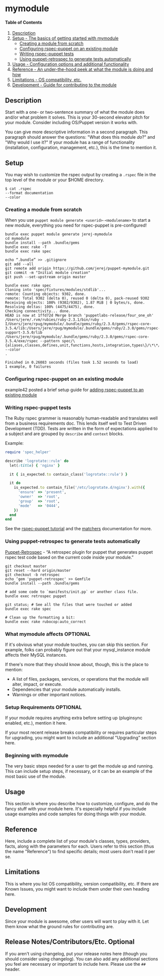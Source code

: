 # mymodule

#### Table of Contents

1. [Description](#description)
1. [Setup - The basics of getting started with mymodule](#setup)
    * [Creating a module from scratch](#creating-a-module-from-scratch)
    * [Configuring rspec-puppet on an existing module](#configuring-rspec-puppet-on-an-existing-module)
    * [Writing rspec-puppet tests](#writing-rspec-puppet-tests)
    * [Using puppet-retrospec to generate tests automatically](#using-puppet-retrospec-to-generate-tests-automatically)
1. [Usage - Configuration options and additional functionality](#usage)
1. [Reference - An under-the-hood peek at what the module is doing and how](#reference)
1. [Limitations - OS compatibility, etc.](#limitations)
1. [Development - Guide for contributing to the module](#development)

## Description

Start with a one- or two-sentence summary of what the module does and/or what
problem it solves. This is your 30-second elevator pitch for your module.
Consider including OS/Puppet version it works with.

You can give more descriptive information in a second paragraph. This paragraph
should answer the questions: "What does this module *do*?" and "Why would I use
it?" If your module has a range of functionality (installation, configuration,
management, etc.), this is the time to mention it.

## Setup

You may wish to customize the rspec output by creating a `.rspec` file in the
top level of the module or your $HOME directory.

```
$ cat .rspec
--format documentation
--color
```

### Creating a module from scratch

When you use `puppet module generate <userid>-<modulename>` to
start a new module, everything you need for rspec-puppet is
pre-configured!

```
bundle exec puppet module generate jerej-mymodule
cd mymodule
bundle install --path .bundle/gems
bundle exec rake -T
bundle exec rake spec

echo “.bundle” >> .gitignore
git add --all
git remote add origin https://github.com/jerej/puppet-mymodule.git
git commit -m "Initial module creation"
git push --set-upstream origin master

bundle exec rake spec
Cloning into 'spec/fixtures/modules/stdlib'...
remote: Counting objects: 9302, done.
remote: Total 9302 (delta 0), reused 0 (delta 0), pack-reused 9302
Receiving objects: 100% (9302/9302), 1.87 MiB | 0 bytes/s, done.
Resolving deltas: 100% (4475/4475), done.
Checking connectivity... done.
HEAD is now at 1ffd72d Merge branch 'puppetlabs-release/four_one_oh'
/Users/jere/.rvm/rubies/ruby-2.3.1/bin/ruby -I/Users/jere/rpug/mymodule/.bundle/gems/ruby/2.3.0/gems/rspec-core-3.5.4/lib:/Users/jere/rpug/mymodule/.bundle/gems/ruby/2.3.0/gems/rspec-support-3.5.0/lib /Users/jere/rpug/mymodule/.bundle/gems/ruby/2.3.0/gems/rspec-core-3.5.4/exe/rspec --pattern spec/\{aliases,classes,defines,unit,functions,hosts,integration,types\}/\*\*/\*_spec.rb --color
.

Finished in 0.26083 seconds (files took 1.52 seconds to load)
1 example, 0 failures
```

### Configuring rspec-puppet on an existing module

example42 posted a brief setup guide for [adding rspec-puppet to an existing
module](http://www.example42.com/2017/01/30/rspec-on-existing-code/)

### Writing rspec-puppet tests

The Ruby rspec grammer is reasonably human-readable and translates well from a
business requirements doc.  This lends itself well to Test Driven Development
(TDD).  Tests are written in the form of expectations applied to a subject and
are grouped by `describe` and `context` blocks.

Example:
```ruby
require 'spec_helper'

describe 'logrotate::rule' do
  let(:title) { 'nginx' }

  it { is_expected.to contain_class('logrotate::rule') }

  it do
    is_expected.to contain_file('/etc/logrotate.d/nginx').with({
      'ensure' => 'present',
      'owner'  => 'root',
      'group'  => 'root',
      'mode'   => '0444',
    })
  end
end
```

See the [rspec-puppet tutorial](http://rspec-puppet.com/tutorial/) and the
[matchers](http://rspec-puppet.com/matchers/) documentation for more.

### Using puppet-retrospec to generate tests automatically

[Puppet-Retrospec](https://github.com/nwops/puppet-retrospec) - “A retrospec
plugin for puppet that generates puppet rspec test code based on the current
code inside your module.”

```
git checkout master
git reset --hard origin/master
git checkout -b retrospec
echo ‘gem 'puppet-retrospec' >> Gemfile
bundle install --path .bundle/gems

# add some code to `manifests/init.pp` or another class file.
bundle exec retrospec puppet

git status; # See all the files that were touched or added
bundle exec rake spec

# Clean up the formatting a bit:
bundle exec rake rubocop:auto_correct

```

### What mymodule affects **OPTIONAL**

If it's obvious what your module touches, you can skip this section. For
example, folks can probably figure out that your mysql_instance module affects
their MySQL instances.

If there's more that they should know about, though, this is the place to mention:

* A list of files, packages, services, or operations that the module will alter,
  impact, or execute.
* Dependencies that your module automatically installs.
* Warnings or other important notices.

### Setup Requirements **OPTIONAL**

If your module requires anything extra before setting up (pluginsync enabled,
etc.), mention it here.

If your most recent release breaks compatibility or requires particular steps
for upgrading, you might want to include an additional "Upgrading" section
here.

### Beginning with mymodule

The very basic steps needed for a user to get the module up and running. This
can include setup steps, if necessary, or it can be an example of the most
basic use of the module.

## Usage

This section is where you describe how to customize, configure, and do the
fancy stuff with your module here. It's especially helpful if you include usage
examples and code samples for doing things with your module.

## Reference

Here, include a complete list of your module's classes, types, providers,
facts, along with the parameters for each. Users refer to this section (thus
the name "Reference") to find specific details; most users don't read it per
se.

## Limitations

This is where you list OS compatibility, version compatibility, etc. If there
are Known Issues, you might want to include them under their own heading here.

## Development

Since your module is awesome, other users will want to play with it. Let them
know what the ground rules for contributing are.

## Release Notes/Contributors/Etc. **Optional**

If you aren't using changelog, put your release notes here (though you should
consider using changelog). You can also add any additional sections you feel
are necessary or important to include here. Please use the `## ` header.


